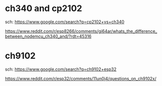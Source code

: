 # ch340 and cp2102
sch: https://www.google.com/search?q=cp2102+vs+ch340

https://www.reddit.com/r/esp8266/comments/gi64ar/whats_the_difference_between_nodemcu_ch340_and/?rdt=45316

# ch9102
sch: https://www.google.com/search?q=ch9102+esp32

https://www.reddit.com/r/esp32/comments/11un0j4/questions_on_ch9102x/
